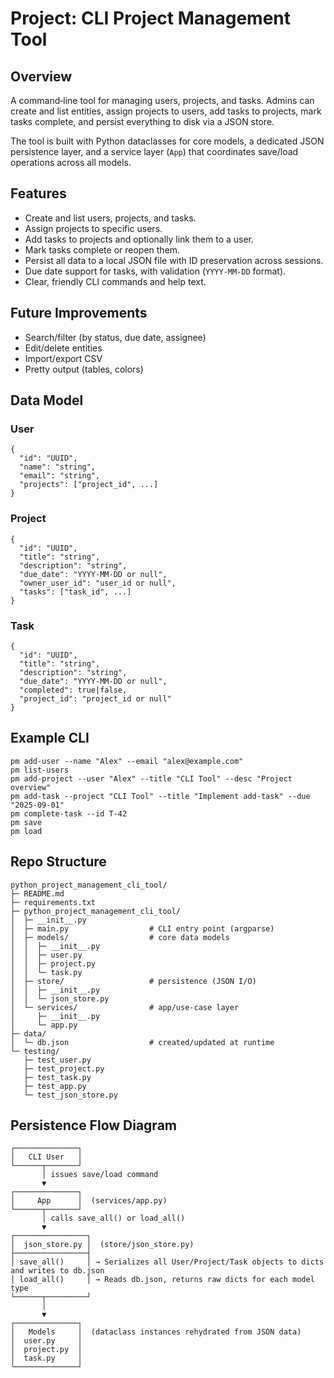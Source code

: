 # Project: CLI Project Management Tool

## Overview
A command‑line tool for managing users, projects, and tasks. 
Admins can create and list entities, assign projects to users, add tasks to projects, mark tasks complete, and persist everything to disk via a JSON store.

The tool is built with Python dataclasses for core models, a dedicated JSON persistence layer, and a service layer (`App`) that coordinates save/load operations across all models.

## Features
- Create and list users, projects, and tasks.
- Assign projects to specific users.
- Add tasks to projects and optionally link them to a user.
- Mark tasks complete or reopen them.
- Persist all data to a local JSON file with ID preservation across sessions.
- Due date support for tasks, with validation (`YYYY-MM-DD` format).
- Clear, friendly CLI commands and help text.

## Future Improvements
- Search/filter (by status, due date, assignee)
- Edit/delete entities
- Import/export CSV
- Pretty output (tables, colors)

## Data Model
### User
```
{
  "id": "UUID",
  "name": "string",
  "email": "string",
  "projects": ["project_id", ...]
}
```

### Project
```
{
  "id": "UUID",
  "title": "string",
  "description": "string",
  "due_date": "YYYY-MM-DD or null",
  "owner_user_id": "user_id or null",
  "tasks": ["task_id", ...]
}
```

### Task
```
{
  "id": "UUID",
  "title": "string",
  "description": "string",
  "due_date": "YYYY-MM-DD or null",
  "completed": true|false,
  "project_id": "project_id or null"
}
```
## Example CLI
```
pm add-user --name "Alex" --email "alex@example.com"
pm list-users
pm add-project --user "Alex" --title "CLI Tool" --desc "Project overview"
pm add-task --project "CLI Tool" --title "Implement add-task" --due "2025-09-01"
pm complete-task --id T-42
pm save
pm load
```

## Repo Structure
```
python_project_management_cli_tool/
├─ README.md
├─ requirements.txt
├─ python_project_management_cli_tool/
│  ├─ __init__.py
│  ├─ main.py                  # CLI entry point (argparse)
│  ├─ models/                  # core data models
│  │  ├─ __init__.py
│  │  ├─ user.py
│  │  ├─ project.py
│  │  └─ task.py
│  ├─ store/                   # persistence (JSON I/O)
│  │  ├─ __init__.py
│  │  └─ json_store.py
│  └─ services/                # app/use-case layer
│     ├─ __init__.py
│     └─ app.py
├─ data/
│  └─ db.json                  # created/updated at runtime
└─ testing/
   ├─ test_user.py
   ├─ test_project.py
   ├─ test_task.py
   ├─ test_app.py
   └─ test_json_store.py
```

## Persistence Flow Diagram
```
┌──────────────┐
│   CLI User   │
└──────┬───────┘
       │ issues save/load command
       ▼
┌──────────────┐
│     App      │  (services/app.py)
└──────┬───────┘
       │ calls save_all() or load_all()
       ▼
┌────────────────┐
│  json_store.py │  (store/json_store.py)
├────────────────┤
│ save_all()     │ → Serializes all User/Project/Task objects to dicts and writes to db.json
│ load_all()     │ → Reads db.json, returns raw dicts for each model type
└──────┬─────────┘
       │
       ▼
┌──────────────┐
│   Models     │  (dataclass instances rehydrated from JSON data)
│  user.py     │
│  project.py  │
│  task.py     │
└──────────────┘
```